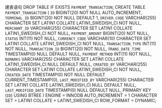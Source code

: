 建表语句
DROP TABLE IF EXISTS `PAYMENT_TRANSACTION`;
CREATE TABLE `PAYMENT_TRANSACTION`  (
  `ID` BIGINT(20) NOT NULL AUTO_INCREMENT,
  `TERMINAL_ID` BIGINT(20) NOT NULL DEFAULT 1,
  `DRIVER_CODE` VARCHAR(255) CHARACTER SET LATIN1 COLLATE LATIN1_SWEDISH_CI NOT NULL,
  `MERCHANT_ID` VARCHAR(255) CHARACTER SET LATIN1 COLLATE LATIN1_SWEDISH_CI NOT NULL,
  `PAYMENT_AMOUNT` BIGINT(20) NOT NULL,
  `STATUS` INT(11) NOT NULL,
  `CURRENCY_CODE` VARCHAR(10) CHARACTER SET LATIN1 COLLATE LATIN1_SWEDISH_CI NOT NULL,
  `TRANSACTION_TYPE` INT(11) NOT NULL,
  `TRANSACTION_ID` BIGINT(20) NOT NULL,
  `TRANS_DATE_TIME` TIMESTAMP(0) NULL DEFAULT NULL,
  `PAYMENT_METHOD` INT(11) NOT NULL,
  `REMARKS` VARCHAR(255) CHARACTER SET LATIN1 COLLATE LATIN1_SWEDISH_CI NULL DEFAULT NULL,
  `CREATED_BY` VARCHAR(255) CHARACTER SET LATIN1 COLLATE LATIN1_SWEDISH_CI NOT NULL,
  `CREATED_DATE` TIMESTAMP(0) NOT NULL DEFAULT CURRENT_TIMESTAMP(0),
  `LAST_MODIFIED_BY` VARCHAR(255) CHARACTER SET LATIN1 COLLATE LATIN1_SWEDISH_CI NULL DEFAULT NULL,
  `LAST_MODIFIED_DATE` TIMESTAMP(0) NULL DEFAULT NULL,
  PRIMARY KEY (`ID`) USING BTREE
) ENGINE = INNODB AUTO_INCREMENT = 1 CHARACTER SET = LATIN1 COLLATE = LATIN1_SWEDISH_CI ROW_FORMAT = DYNAMIC;